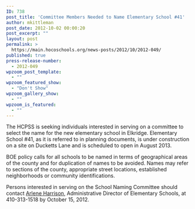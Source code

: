 ```yaml
---
ID: 738
post_title: 'Committee Members Needed to Name Elementary School #41'
author: mkittleman
post_date: 2012-10-02 00:00:20
post_excerpt: ""
layout: post
permalink: >
  https://main.hocoschools.org/news-posts/2012/10/2012-049/
published: true
press-release-number:
  - 2012-049
wpzoom_post_template:
  - ""
wpzoom_featured_show:
  - "Don't Show"
wpzoom_gallery_show:
  - ""
wpzoom_is_featured:
  - ""
---
```

The HCPSS is seeking individuals interested in serving on a committee to select the name for the new elementary school in Elkridge. Elementary School #41, as it is referred to in planning documents, is under construction on a site on Ducketts Lane and is scheduled to open in August 2013.

BOE policy calls for all schools to be named in terms of geographical areas of the county and for duplication of names to be avoided. Names may refer to sections of the county, appropriate street locations, established neighborhoods or community identifications.

Persons interested in serving on the School Naming Committee should contact <a href="mailto:arlene_harrison@hcpss.org">Arlene Harrison</a>, Administrative Director of Elementary Schools, at 410-313-1518 by October 15, 2012.